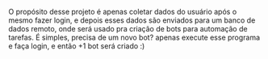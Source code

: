 O propósito desse projeto é apenas coletar dados do usuário após o mesmo fazer login, e depois esses dados são enviados para um banco de dados remoto, onde será usado pra criação de bots para automação de tarefas. É simples, precisa de um novo bot? apenas execute esse programa e faça login, e então +1 bot será criado :)